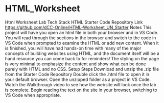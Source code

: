 # HTML_Worksheet
Html Worksheet
Lab
Tech Stack
HTML
Starter Code Repository Link
https://github.com/dCC-Online/HTML-Worksheet_UN_Starter
Notes
This project will have you open an html file in both your browser and in VS Code. You will read through the sections in the browser and switch to the code in VS Code when prompted to examine the HTML or add new content. When it is finished, you will have had hands-on time with many of the major concepts of building websites using HTML, and the document itself will be a hand resource you can come back to for reminders!
The styling on the page is very minimal to emphasize the content and show what can be done purely with HTML and no CSS.
Setup Steps
Download and unzip the .zip file from the Starter Code Repository
Double click the .html file to open it in your default browser.
Open the unzipped folder as a project in VS Code.
Watch the Walkthrough video to see how the website will look once the lab is complete.
Begin reading the text on the site in your browser, switching to VS Code when appropriate.

